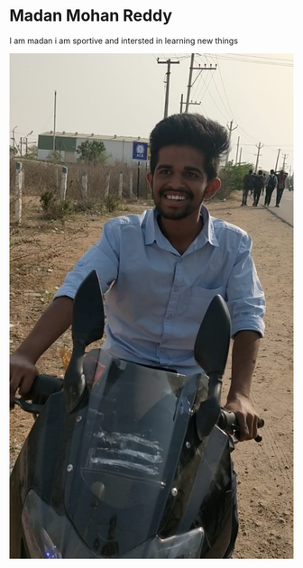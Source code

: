 # Madan Mohan Reddy
I am madan i am sportive and intersted in learning new things

![image](madan.jpg)
